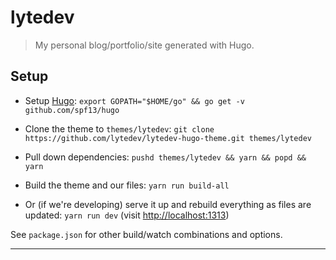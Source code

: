 # lytedev

> My personal blog/portfolio/site generated with Hugo.

## Setup

* Setup [Hugo][hugo]:
	`export GOPATH="$HOME/go" && go get -v github.com/spf13/hugo`

* Clone the theme to `themes/lytedev`:
	`git clone https://github.com/lytedev/lytedev-hugo-theme.git themes/lytedev`

* Pull down dependencies:
	`pushd themes/lytedev && yarn && popd && yarn`

* Build the theme and our files:
	`yarn run build-all`

* Or (if we're developing) serve it up and rebuild everything as files are
	updated: `yarn run dev` (visit [http://localhost:1313][localdev])

See `package.json` for other build/watch combinations and options.

---


[hugo]: https://gohugo.io
[localdev]: http://localhost:1313
